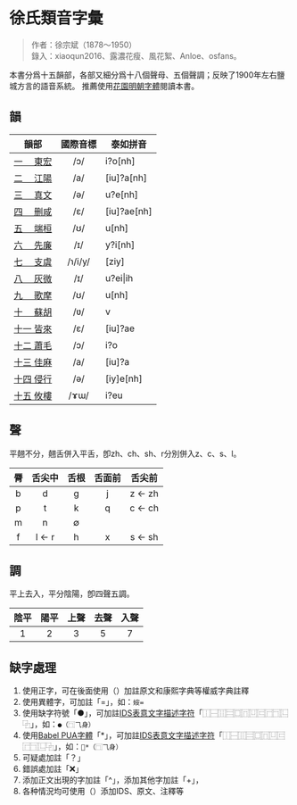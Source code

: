# 徐氏類音字彙
> 作者：徐宗斌（1878～1950）  
> 錄入：xiaoqun2016、露濃花瘦、風花絮、Anloe、osfans。

本書分爲十五韻部，各部又細分爲十八個聲母、五個聲調；反映了1900年左右鹽城方言的語音系統。
推薦使用[花園明朝字體](http://fonts.jp/hanazono/)閱讀本書。

## 韻
| 韻部                            |國際音標| 泰如拼音      |
| -------------------------------|:-----:|-------------|
| [一 　東宏](https://osfans.github.io/xu/01) | /ɔ/   |  i?o[nh]    |
| [二 　江陽](https://osfans.github.io/xu/02) | /a/   |  [iu]?a[nh] |
| [三 　真文](https://osfans.github.io/xu/03) | /ə/   |  u?e[nh]    |
| [四 　删咸](https://osfans.github.io/xu/04) | /ɛ/   |  [iu]?ae[nh]|
| [五 　端桓](https://osfans.github.io/xu/05) | /ʊ/   |  u[nh]      |
| [六 　先廉](https://osfans.github.io/xu/06) | /ɪ/   |  y?i[nh]   |
| [七 　支虞](https://osfans.github.io/xu/07) |/ɿ/i/y/ |  [ziy]     |
| [八 　灰微](https://osfans.github.io/xu/08) | /ɪ/   |  u?ei\|ih   |
| [九 　歌摩](https://osfans.github.io/xu/09) | /ʊ/   |  u[nh]      |
| [十 　蘇胡](https://osfans.github.io/xu/10) | /ʋ/   |  v          |
| [十一 皆來](https://osfans.github.io/xu/11) | /ɛ/   |  [iu]?ae    |
| [十二 蕭毛](https://osfans.github.io/xu/12) | /ɔ/   |  i?o        |
| [十三 佳麻](https://osfans.github.io/xu/13) | /a/   |  [iu]?a     |
| [十四 侵行](https://osfans.github.io/xu/14) | /ə/   |  [iy]e[nh]  |
| [十五 攸樓](https://osfans.github.io/xu/15) | /ɤɯ/  |  i?eu       |

## 聲
平翹不分，翹舌併入平舌，卽zh、ch、sh、r分別併入z、c、s、l。

|脣|舌尖中|舌根|舌面前|舌尖前|
|:---:|:---:|:---:|:---:|:---:|
|b|d|g|j|z ← zh|
|p|t|k|q|c ← ch|
|m|n|∅|||
|f|l ← r|h|x|s ← sh|

## 調
平上去入，平分陰陽，卽四聲五調。

|陰平| 陽平| 上聲| 去聲| 入聲|
|:---:|:---:|:---:|:---:|:---:|
|1|2|3|5|7|

## 缺字處理
1. 使用正字，可在後面使用（）加註原文和康熙字典等權威字典註釋
1. 使用異體字，可加註「=」，如：`㛮=`
1. 使用缺字符號「●」，可加註[IDS表意文字描述字符](https://zh.wikipedia.org/wiki/表意文字描述字符)「⿰⿱⿲⿳⿴⿵⿶⿷⿸⿹⿺⿻」，如：`●（⿹⺄身）`
1. 使用[Babel PUA字體](https://www.babelstone.co.uk/Fonts/PUA.html)「*」，可加註[IDS表意文字描述字符](https://zh.wikipedia.org/wiki/表意文字描述字符)「⿰⿱⿲⿳⿴⿵⿶⿷⿸⿹⿺⿻」，如：`*（⿹⺄身）`
1. 可疑處加註「？」
1. 錯誤處加註「❌」
1. 添加正文出現的字加註「^」，添加其他字加註「+」，
1. 各种情況均可使用（）添加IDS、原文、注釋等
